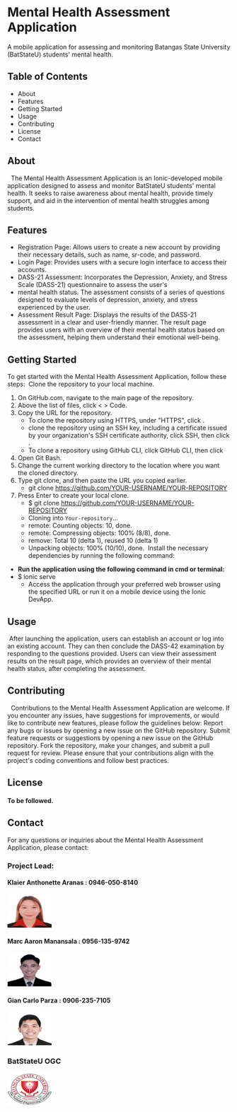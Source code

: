 # Mental Health Assessment Application
A mobile application for assessing and monitoring Batangas State University (BatStateU) students' mental health.
## Table of Contents
* About
* Features
* Getting Started
* Usage
* Contributing
* License
* Contact
## About
&nbsp; The Mental Health Assessment Application is an Ionic-developed mobile application designed to assess and monitor BatStateU students' mental health. It seeks to raise awareness about mental health, provide timely support, and aid in the intervention of mental health struggles among students.
## Features
* Registration Page: Allows users to create a new account by providing their necessary details, such as name, sr-code, and password.
* Login Page: Provides users with a secure login interface to access their accounts.
* DASS-21 Assessment: Incorporates the Depression, Anxiety, and Stress Scale (DASS-21) questionnaire to assess the user's
* mental health status. The assessment consists of a series of questions designed to evaluate levels of depression, anxiety, and stress experienced by the user.
* Assessment Result Page: Displays the results of the DASS-21 assessment in a clear and user-friendly manner. The result page provides users with an overview of their mental health status based on the assessment, helping them understand their emotional well-being.

## Getting Started
To get started with the Mental Health Assessment Application, follow these steps:
&nbsp;Clone the repository to your local machine.
1. On GitHub.com, navigate to the main page of the repository.
1. Above the list of files, click < > Code.
1. Copy the URL for the repository.
    - To clone the repository using HTTPS, under "HTTPS", click .
    -  clone the repository using an SSH key, including a certificate issued by           your organization's SSH certificate authority, click SSH, then click .
    - To clone a repository using GitHub CLI, click GitHub CLI, then click
1. Open Git Bash.
1. Change the current working directory to the location where you want the cloned directory.
1. Type git clone, and then paste the URL you copied earlier.
    - git clone https://github.com/YOUR-USERNAME/YOUR-REPOSITORY
1. Press Enter to create your local clone.
    - $ git clone https://github.com/YOUR-USERNAME/YOUR-REPOSITORY
    -  Cloning into `Your-repository`...
    -  remote: Counting objects: 10, done.
    -  remote: Compressing objects: 100% (8/8), done.
    -  remove: Total 10 (delta 1), reused 10 (delta 1)
    -  Unpacking objects: 100% (10/10), done.
&nbsp;Install the necessary dependencies by running the following command:
- **Run the application using the following command in cmd or terminal:**
- $ ionic serve 
  - Access the application through your preferred web browser using the specified URL or run it on a mobile device using the Ionic DevApp.

## Usage
&nbsp;After launching the application, users can establish an account or log into an existing account. They can then conclude the DASS-42 examination by responding to the questions provided. Users can view their assessment results on the result page, which provides an overview of their mental health status, after completing the assessment.
## Contributing
&nbsp; Contributions to the Mental Health Assessment Application are welcome. If you encounter any issues, have suggestions for improvements, or would like to contribute new features, please follow the guidelines below:
Report any bugs or issues by opening a new issue on the GitHub repository.
Submit feature requests or suggestions by opening a new issue on the GitHub repository.
Fork the repository, make your changes, and submit a pull request for review.
Please ensure that your contributions align with the project's coding conventions and follow best practices.
## License
#### To be followed.
## Contact
For any questions or inquiries about the Mental Health Assessment Application, please contact:
### **Project Lead:**

#### Klaier Anthonette Aranas : 0946-050-8140
<img src="project/klaier.png.png" alt="logo" title="klaier" width="100" height="75">

#### Marc Aaron Manansala : 0956-135-9742
<img src="marc.png.png" alt="logo" title="marc" width="100" height="75">

#### Gian Carlo Parza : 0906-235-7105
<img src="project/gian.png.png" alt="logo" title="marc" width="100" height="75">

### BatStateU OGC 
<img src="project/logo.png" alt="logo" title="marc" width="100" height="75">







